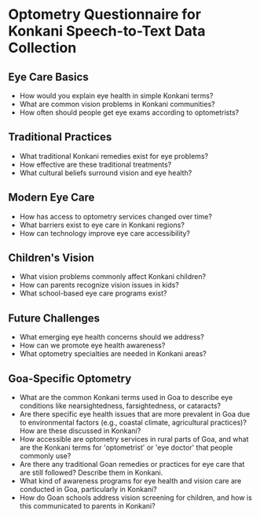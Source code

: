 # Optometry Questionnaire for Konkani Speech-to-Text Data Collection

## Eye Care Basics
- How would you explain eye health in simple Konkani terms?
- What are common vision problems in Konkani communities?
- How often should people get eye exams according to optometrists?

## Traditional Practices
- What traditional Konkani remedies exist for eye problems?
- How effective are these traditional treatments?
- What cultural beliefs surround vision and eye health?

## Modern Eye Care
- How has access to optometry services changed over time?
- What barriers exist to eye care in Konkani regions?
- How can technology improve eye care accessibility?

## Children's Vision
- What vision problems commonly affect Konkani children?
- How can parents recognize vision issues in kids?
- What school-based eye care programs exist?

## Future Challenges
- What emerging eye health concerns should we address?
- How can we promote eye health awareness?
- What optometry specialties are needed in Konkani areas?

## Goa-Specific Optometry
- What are the common Konkani terms used in Goa to describe eye conditions like nearsightedness, farsightedness, or cataracts?
- Are there specific eye health issues that are more prevalent in Goa due to environmental factors (e.g., coastal climate, agricultural practices)? How are these discussed in Konkani?
- How accessible are optometry services in rural parts of Goa, and what are the Konkani terms for 'optometrist' or 'eye doctor' that people commonly use?
- Are there any traditional Goan remedies or practices for eye care that are still followed? Describe them in Konkani.
- What kind of awareness programs for eye health and vision care are conducted in Goa, particularly in Konkani?
- How do Goan schools address vision screening for children, and how is this communicated to parents in Konkani?
